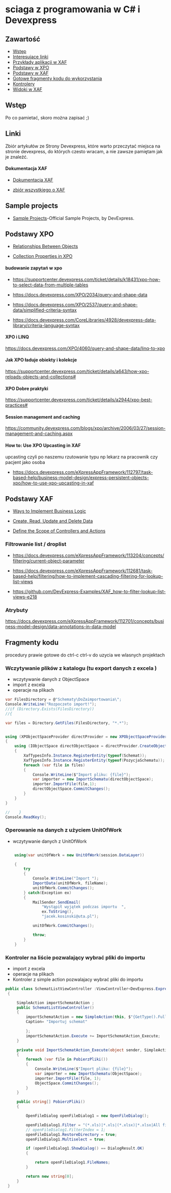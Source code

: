 # sciaga z programowania w C# i Devexpress


## Zawartość
* [Wstęp](#wstęp)
* [Interesujace linki](#linki)
* [Przykłady aplikacji w XAF](#sample-projects)
* [Podstawy w XPO](#podstawy-xpo)
* [Podstawy w XAF](#podstawy-xaf)
* [Gotowe fragmenty kodu do wykorzystania](#fragmenty-kodu)
* <a href="Controllers.md" target="_blank">Kontrolery</a>
* <a href="Views.md" target="_blank">Widoki w XAF</a>

## Wstęp

Po co pamietać, skoro można zapisać ;)


## Linki
Zbiór artykułów ze Strony Devexpress, które warto przeczytać
miejsca na stronie devexpress, do których czesto wracam, a nie zawsze pamiętam jak je znaleźć.

#### Dokumentacja XAF
* <a href="https://docs.devexpress.com/eXpressAppFramework/112670/expressapp-framework" target="_blank">Dokumentacja XAF</a>


* <a href="https://github.com/jjcolumb/awesome-xaf" target="_blank">zbiór wszystkiego o XAF</a>


## Sample projects
* [Sample Projects](https://github.com/DevExpress-Examples)-Official Sample Projects, by DevExpress.



## Podstawy XPO



* <a href="https://docs.devexpress.com/XPO/2041/create-a-data-model/relationships-between-objects" target="_blank">Relationships Between Objects</a>

* <a href="https://docs.devexpress.com/eXpressAppFramework/113569/concepts/business-model-design/data-types-supported-by-built-in-editors/collection-properties/collection-properties-in-xpo" target="_blank">Collection Properties in XPO</a>

#### budowanie zapytań w xpo
* https://supportcenter.devexpress.com/ticket/details/k18431/xpo-how-to-select-data-from-multiple-tables

* https://docs.devexpress.com/XPO/2034/query-and-shape-data

* https://docs.devexpress.com/XPO/2537/query-and-shape-data/simplified-criteria-syntax

* https://docs.devexpress.com/CoreLibraries/4928/devexpress-data-library/criteria-language-syntax


#### XPO i LINQ
https://docs.devexpress.com/XPO/4060/query-and-shape-data/linq-to-xpo


#### Jak XPO ładuje obiekty i kolekcje
https://supportcenter.devexpress.com/ticket/details/a643/how-xpo-reloads-objects-and-collections#

#### XPO Dobre praktyki
https://supportcenter.devexpress.com/ticket/details/a2944/xpo-best-practices#

#### Session management and caching
https://community.devexpress.com/blogs/xpo/archive/2006/03/27/session-management-and-caching.aspx

#### How to: Use XPO Upcasting in XAF
upcasting czyli po naszemu rzutowanie typu np lekarz na pracownik czy pacjent jako osoba

* https://docs.devexpress.com/eXpressAppFramework/112797/task-based-help/business-model-design/express-persistent-objects-xpo/how-to-use-xpo-upcasting-in-xaf



## Podstawy XAF

* <a href="https://docs.devexpress.com/eXpressAppFramework/113710/concepts/data-manipulation-and-business-logic/ways-to-implement-business-logic" target="_blank">Ways to Implement Business Logic</a>

* <a href="https://docs.devexpress.com/eXpressAppFramework/113711/concepts/data-manipulation-and-business-logic/create-read-update-and-delete-data" target="_blank">Create, Read, Update and Delete Data</a>

* <a href="https://docs.devexpress.com/eXpressAppFramework/113103/concepts/controllers-and-actions/define-the-scope-of-controllers-and-actions" target="_blank">Define the Scope of Controllers and Actions</a>

### Filtrowanie list / droplist
* https://docs.devexpress.com/eXpressAppFramework/113204/concepts/filtering/current-object-parameter
* https://docs.devexpress.com/eXpressAppFramework/112681/task-based-help/filtering/how-to-implement-cascading-filtering-for-lookup-list-views

* https://github.com/DevExpress-Examples/XAF_how-to-filter-lookup-list-views-e218

### Atrybuty 
https://docs.devexpress.com/eXpressAppFramework/112701/concepts/business-model-design/data-annotations-in-data-model


## Fragmenty kodu

procedury prawie gotowe do ctrl-c ctrl-v do uzycia we wlasnych projektach


### Wczytywanie plików z katalogu (tu export danych z excela )
* wczytywanie danych z ObjectSpace
* import z excela
* operacje na plikach
```csharp
var FilesDirectory = @"Schematy\DoZaimportowania\";
Console.WriteLine("Rozpoczeto import!");
//if (Directory.Exists(FilesDirectory))
//{

var files = Directory.GetFiles(FilesDirectory, "*.*");


using (XPObjectSpaceProvider directProvider = new XPObjectSpaceProvider(ZywienieCommonKonfiguracja.ConnectionString, null))
{
    using (IObjectSpace directObjectSpace = directProvider.CreateObjectSpace())
    {
        XafTypesInfo.Instance.RegisterEntity(typeof(Schemat));
        XafTypesInfo.Instance.RegisterEntity(typeof(PozycjaSchematu));
        foreach (var file in files)
        {
            Console.WriteLine($"Import pliku: {file}");
            var importer = new ImportSchematu(directObjectSpace);
            importer.ImportFile(file,1);
            directObjectSpace.CommitChanges();
        }
    }
}

//    }
Console.ReadKey();
```

### Operowanie na danych z użyciem UnitOfWork
* wczytywanie danych z UnitOfWork
```csharp

    using(var unitOfWork = new UnitOfWork(session.DataLayer))

    {
        try
        {
            Console.WriteLine("Import ");
            ImportData(unitOfWork, fileName);
            unitOfWork.CommitChanges();
        } catch(Exception ex)
        {
            MailSender.SendEmail(
                "Wystąpił wyjątek podczas importu  ",
                ex.ToString(),
                "jacek.kosinski@uta.pl");

            unitOfWork.CommitChanges();

            throw;
        }
    }

```



### Kontroler na liście pozwalający wybrać pliki do importu
* import z excela
* operacje na plikach
* Kontroler z simple action pozwalajacy wybrać pliki do importu
```csharp
public class SchematListViewController :ViewController<DevExpress.ExpressApp.ListView>
 {

     SimpleAction importSchematAction ;
     public SchematListViewController()
     {
         importSchematAction = new SimpleAction(this, $"{GetType().FullName}.{nameof(importSchematAction)}", DevExpress.Persistent.Base.PredefinedCategory.Unspecified) { 
         Caption= "Importuj schemat"
         
         };
         importSchematAction.Execute += ImportSchematAction_Execute;
     }

     private void ImportSchematAction_Execute(object sender, SimpleActionExecuteEventArgs e)
     {
         foreach (var file in PobierzPliki())
         {
             Console.WriteLine($"Import pliku: {file}");
             var importer = new ImportSchematu(ObjectSpace);
             importer.ImportFile(file, 1);
             ObjectSpace.CommitChanges();
         }
     }

     public string[] PobierzPliki()
     {

         OpenFileDialog openFileDialog1 = new OpenFileDialog();

         openFileDialog1.Filter = "(*.xls)|*.xls|(*.xlsx)|*.xlsx|All files (*.*)|*.*";
         // openFileDialog1.FilterIndex = 1;
         openFileDialog1.RestoreDirectory = true;
         openFileDialog1.Multiselect = true;

         if (openFileDialog1.ShowDialog() == DialogResult.OK)
         {

             return openFileDialog1.FileNames;
         }

         return new string[0];
     }
 }
```

 
